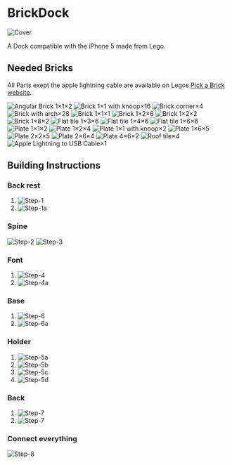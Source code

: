 BrickDock
=========

![Cover](res/cover.jpg)

A Dock compatible with the iPhone 5 made from Lego.

Needed Bricks
-------------

All Parts exept the apple lightning cable are available on Legos [Pick a Brick website](http://shop.lego.com/en-US/Pick-A-Brick-ByTheme).

![Angular Brick 1×1](res/ANGULAR_BRICK_1X1-White.png)×2
![Brick 1×1 with knoop](res/BRICK_1X1_W._1_KNOB-White.png)×16
![Brick corner](res/BRICK_CORNER_1X2X2-White.png)×4
![Brick with arch](res/BRICK_W._ARCH_1X1X1_13-White.png)×28
![Brick 1×1](res/BRICK_1X1-White.png)×1
![Brick 1×2](res/BRICK_1X2-White.png)×6
![Brick 1×2](res/BRICK_1X6-White.png)×2
![Brick 1×8](res/BRICK_1X8-White.png)×2
![Flat tile 1×3](res/FLAT_TILE_1X3-White.png)×6
![Flat tile 1×4](res/FLAT_TILE_1X4-White.png)×6
![Flat tile 1×6](res/FLAT_TILE_1X6-White.png)×6
![Plate 1×1](res/PLATE_1X1-White.png)×2
![Plate 1×2](res/PLATE_1X2-White.png)×4
![Plate 1×1 with knoop](res/PLATE_1X2_W._1_KNOB-White.png)×2
![Plate 1×6](res/PLATE_1X6-White.png)×5
![Plate 2×2](res/PLATE_2X2-White.png)×5
![Plate 2×6](res/PLATE_2X6-White.png)×4
![Plate 4×6](res/PLATE_4X6-White.png)×2
![Roof tile](res/ROOF_TILE_2X245_INV-White.png)×4
![Apple Lightning to USB Cable](res/lightning.svg "Image by Domaina https://commons.wikimedia.org/wiki/User:Domaina. This file is licensed under the Creative Commons Attribution-Share Alike 3.0 Unported license.")×1

Building Instructions
---------------------

### Back rest ###

1. ![Step-1](res/Step-1.png)
2. ![Step-1a](res/Step-1a.png)

### Spine ###

![Step-2](res/Step-2.png) ![Step-3](res/Step-3.png)

### Font ###

1. ![Step-4](res/Step-4.png)
2. ![Step-4a](res/Step-4a.png)

### Base ###

1. ![Step-6](res/Step-6.png)
2. ![Step-6a](res/Step-6a.png)

### Holder ###

1. ![Step-5a](res/Step-5a.png)
2. ![Step-5b](res/Step-5b.png)
3. ![Step-5c](res/Step-5c.png)
4. ![Step-5d](res/Step-5d.png)

### Back ###

1. ![Step-7](res/Step-7.png)
2. ![Step-7](res/Step-7a.png)

### Connect everything ###

![Step-8](res/Step-8.png)
